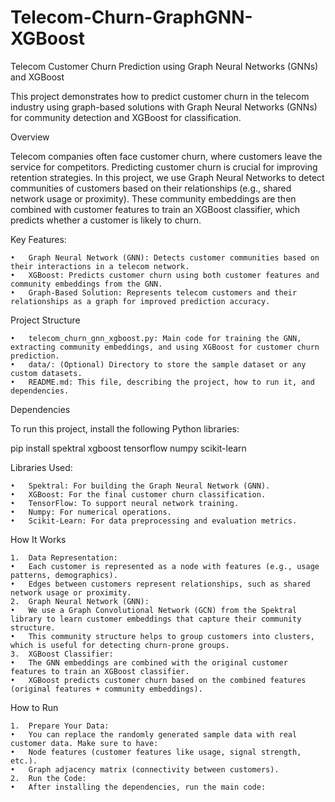 # Telecom-Churn-GraphGNN-XGBoost

Telecom Customer Churn Prediction using Graph Neural Networks (GNNs) and XGBoost

This project demonstrates how to predict customer churn in the telecom industry using graph-based solutions with Graph Neural Networks (GNNs) for community detection and XGBoost for classification.

Overview

Telecom companies often face customer churn, where customers leave the service for competitors. Predicting customer churn is crucial for improving retention strategies. In this project, we use Graph Neural Networks to detect communities of customers based on their relationships (e.g., shared network usage or proximity). These community embeddings are then combined with customer features to train an XGBoost classifier, which predicts whether a customer is likely to churn.

Key Features:

	•	Graph Neural Network (GNN): Detects customer communities based on their interactions in a telecom network.
	•	XGBoost: Predicts customer churn using both customer features and community embeddings from the GNN.
	•	Graph-Based Solution: Represents telecom customers and their relationships as a graph for improved prediction accuracy.

Project Structure

	•	telecom_churn_gnn_xgboost.py: Main code for training the GNN, extracting community embeddings, and using XGBoost for customer churn prediction.
	•	data/: (Optional) Directory to store the sample dataset or any custom datasets.
	•	README.md: This file, describing the project, how to run it, and dependencies.

Dependencies

To run this project, install the following Python libraries:


pip install spektral xgboost tensorflow numpy scikit-learn

Libraries Used:

	•	Spektral: For building the Graph Neural Network (GNN).
	•	XGBoost: For the final customer churn classification.
	•	TensorFlow: To support neural network training.
	•	Numpy: For numerical operations.
	•	Scikit-Learn: For data preprocessing and evaluation metrics.

How It Works

	1.	Data Representation:
	•	Each customer is represented as a node with features (e.g., usage patterns, demographics).
	•	Edges between customers represent relationships, such as shared network usage or proximity.
	2.	Graph Neural Network (GNN):
	•	We use a Graph Convolutional Network (GCN) from the Spektral library to learn customer embeddings that capture their community structure.
	•	This community structure helps to group customers into clusters, which is useful for detecting churn-prone groups.
	3.	XGBoost Classifier:
	•	The GNN embeddings are combined with the original customer features to train an XGBoost classifier.
	•	XGBoost predicts customer churn based on the combined features (original features + community embeddings).

How to Run

	1.	Prepare Your Data:
	•	You can replace the randomly generated sample data with real customer data. Make sure to have:
	•	Node features (customer features like usage, signal strength, etc.).
	•	Graph adjacency matrix (connectivity between customers).
	2.	Run the Code:
	•	After installing the dependencies, run the main code:


 
